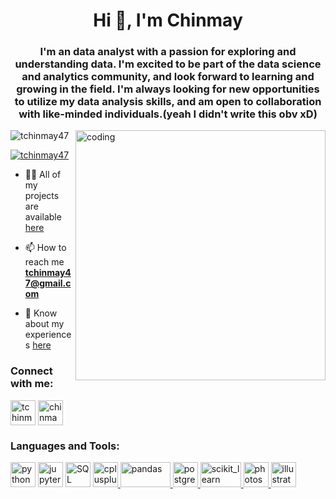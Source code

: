 <h1 align="center">Hi 👋, I'm Chinmay</h1>
<h3 align="center">I'm an  data analyst with a passion for exploring and understanding data. I'm excited to be part of the data science and analytics community, and look forward to learning and growing in the field. I'm always looking for new opportunities to utilize my data analysis skills, and am open to collaboration with like-minded individuals.(yeah I didn't write this obv xD)</h3>

<img align="right" alt="coding" width="400" src="https://media.giphy.com/media/VJovr7xzRFu7SgBFrf/giphy.gif">

<p align="left"> <img src="https://komarev.com/ghpvc/?username=tchinmay47&label=Profile%20views&color=0e75b6&style=flat" alt="tchinmay47" /> </p>

<p align="left"> <a href="https://twitter.com/tchinmay47" target="_blank"><img src="https://img.shields.io/twitter/follow/tchinmay47?logo=twitter&style=for-the-badge" alt="tchinmay47" /></a> </p>

- 👨‍💻 All of my projects are available <a href="https://drive.google.com/file/d/1J86JjpgSbnAc9IYTsXIHEIh5CpyeC962/view?usp=share_link" target="_blank">here</a>

- 📫 How to reach me **tchinmay47@gmail.com**

- 📄 Know about my experiences <a href="https://drive.google.com/file/d/1zEqtO93SGlRsGGp0y2p0gyXr1GLg0BMu/view?usp=sharing" target="_blank">here</a>

<h3 align="left">Connect with me:</h3>
<p align="left">
<a href="https://twitter.com/tchinmay47" target="_blank"><img align="center" src="https://iili.io/HfCeRWu.png" alt="tchinmay47" height="40" width="40" /></a>
<a href="https://linkedin.com/in/chinmaytanawade" target="_blank"><img align="center" src="https://cdn-icons-png.flaticon.com/512/145/145807.png" alt="chinmaytanawade" height="40" width="40" /></a>
</p>

<h3 align="left">Languages and Tools:</h3>
<p align="left"> <a href="https://www.python.org" target="_blank" rel="noreferrer"> <img src="https://iili.io/HfCXEOu.md.png" alt="python" width="40" height="40"/></a>
<a href="https://jupyter.org" target="_blank" rel="noreferrer"> <img src="https://iili.io/HKtOSov.md.png" alt="jupyter notebook" width="40" height="40"/></a>
<a href="https://www.w3schools.com/sql" target="_blank" rel="noreferrer"> <img src="https://iili.io/HKtUkNt.png" alt="SQL" width="40" height="40"/></a>
<a href="https://www.w3schools.com/cpp/" target="_blank" rel="noreferrer"> <img src="https://upload.wikimedia.org/wikipedia/commons/thumb/1/18/ISO_C%2B%2B_Logo.svg/800px-ISO_C%2B%2B_Logo.svg.png" alt="cplusplus" width="40" height="40"/> </a> 
<a href="https://pandas.pydata.org/" target="_blank" rel="noreferrer"> <img src="https://upload.wikimedia.org/wikipedia/commons/thumb/e/ed/Pandas_logo.svg/1200px-Pandas_logo.svg.png" alt="pandas" width="80" height="40"/> </a> 
<a href="https://www.postgresql.org" target="_blank" rel="noreferrer"> <img src="https://images.g2crowd.com/uploads/product/image/large_detail/large_detail_251be2af3ae607c45c14e816eaa1cf41/postgresql.png" alt="postgresql" width="40" height="40"/> </a>  
<a href="https://scikit-learn.org/" target="_blank" rel="noreferrer"> <img src="https://upload.wikimedia.org/wikipedia/commons/thumb/0/05/Scikit_learn_logo_small.svg/2560px-Scikit_learn_logo_small.svg.png" alt="scikit_learn" width="65" height="40"/> </a> 
<a href="https://www.photoshop.com/en" target="_blank" rel="noreferrer"> <img src="https://upload.wikimedia.org/wikipedia/commons/thumb/a/af/Adobe_Photoshop_CC_icon.svg/640px-Adobe_Photoshop_CC_icon.svg.png" alt="photoshop" width="40" height="40"/> </a> 
<a href="https://www.adobe.com/in/products/illustrator.html" target="_blank" rel="noreferrer"> <img src="https://www.vectorlogo.zone/logos/adobe_illustrator/adobe_illustrator-icon.svg" alt="illustrator" width="40" height="40"/> </a>



  </p>

